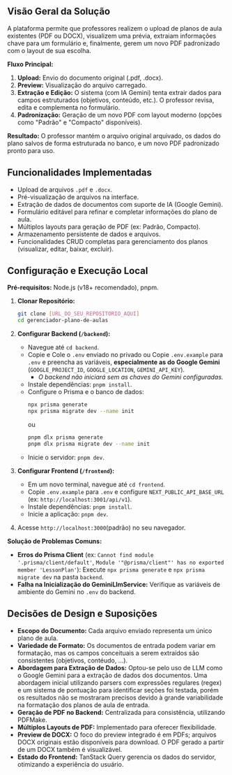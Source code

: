 ## Visão Geral da Solução

A plataforma permite que professores realizem o upload de planos de aula existentes (PDF ou DOCX), visualizem uma prévia, extraiam informações chave para um formulário e, finalmente, gerem um novo PDF padronizado com o layout de sua escolha.

**Fluxo Principal:**

1.  **Upload:** Envio do documento original (.pdf, .docx).
2.  **Preview:** Visualização do arquivo carregado.
3.  **Extração e Edição:** O sistema (com IA Gemini) tenta extrair dados para campos estruturados (objetivos, conteúdo, etc.). O professor revisa, edita e complementa no formulário.
4.  **Padronização:** Geração de um novo PDF com layout moderno (opções como "Padrão" e "Compacto" disponíveis).

**Resultado:** O professor mantém o arquivo original arquivado, os dados do plano salvos de forma estruturada no banco, e um novo PDF padronizado pronto para uso.

## Funcionalidades Implementadas

- Upload de arquivos `.pdf` e `.docx`.
- Pré-visualização de arquivos na interface.
- Extração de dados de documentos com suporte de IA (Google Gemini).
- Formulário editável para refinar e completar informações do plano de aula.
- Múltiplos layouts para geração de PDF (ex: Padrão, Compacto).
- Armazenamento persistente de dados e arquivos.
- Funcionalidades CRUD completas para gerenciamento dos planos (visualizar, editar, baixar, excluir).

## Configuração e Execução Local

**Pré-requisitos:** Node.js (v18+ recomendado), pnpm.

1.  **Clonar Repositório:**

    ```bash
    git clone [URL_DO_SEU_REPOSITORIO_AQUI]
    cd gerenciador-plano-de-aulas
    ```

2.  **Configurar Backend (`/backend`):**

    - Navegue até `cd backend`.
    - Copie e Cole o `.env` enviado no privado ou Copie `.env.example` para `.env` e preencha as variáveis, **especialmente as do Google Gemini** (`GOOGLE_PROJECT_ID`, `GOOGLE_LOCATION`, `GEMINI_API_KEY`).
      - _O backend não iniciará sem as chaves do Gemini configuradas._
    - Instale dependências: `pnpm install`.
    - Configure o Prisma e o banco de dados:
      ```bash
      npx prisma generate
      npx prisma migrate dev --name init
      ```
      ou
      ```bash
      pnpm dlx prisma generate
      pnpm dlx prisma migrate dev --name init
      ```
    - Inicie o servidor: `pnpm dev`.

3.  **Configurar Frontend (`/frontend`):**

    - Em um novo terminal, navegue até `cd frontend`.
    - Copie `.env.example` para `.env` e configure `NEXT_PUBLIC_API_BASE_URL` (ex: `http://localhost:3001/api/v1`).
    - Instale dependências: `pnpm install`.
    - Inicie a aplicação: `pnpm dev`.

4.  Acesse `http://localhost:3000`(padrão) no seu navegador.

**Solução de Problemas Comuns:**

- **Erros do Prisma Client** (ex: `Cannot find module '.prisma/client/default'`, `Module '"@prisma/client"' has no exported member 'LessonPlan'`):
  Execute `npx prisma generate` e `npx prisma migrate dev` na pasta `backend`.
- **Falha na Inicialização do GeminiLlmService:** Verifique as variáveis de ambiente do Gemini no `.env` do backend.

## Decisões de Design e Suposições

- **Escopo do Documento:** Cada arquivo enviado representa um único plano de aula.
- **Variedade de Formato:** Os documentos de entrada podem variar em formatação, mas os campos conceituais a serem extraídos são consistentes (objetivos, contéudo, ...).
- **Abordagem para Extração de Dados:** Optou-se pelo uso de LLM como o Google Gemini para a extração de dados dos documentos. Uma abordagem inicial utilizando parsers com expressões regulares (regex) e um sistema de pontuação para identificar seções foi testada, porém os resultados não se mostraram precisos devido à grande variabilidade na formatação dos planos de aula de entrada.
- **Geração de PDF no Backend:** Centralizada para consistência, utilizando PDFMake.
- **Múltiplos Layouts de PDF:** Implementado para oferecer flexibilidade.
- **Preview de DOCX:** O foco do preview integrado é em PDFs; arquivos DOCX originais estão disponíveis para download. O PDF gerado a partir de um DOCX também é visualizável.
- **Estado do Frontend:** TanStack Query gerencia os dados do servidor, otimizando a experiência do usuário.
